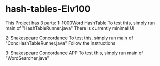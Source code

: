 # hash-tables-Elv100
This Project has 3 parts:
  1: 1000Word HashTable 
      To test this, simply run main of "HashTableRunner.java" 
      There is currently minimal UI 
      
      
  2: Shakespeare Concordance
      To test this, simply run main of "ConcHashTableRunner.java"
      Follow the instructions
      
      
  3: Shakespeare Concordance APP
      To test this, simply run main of "WordSearcher.java"
